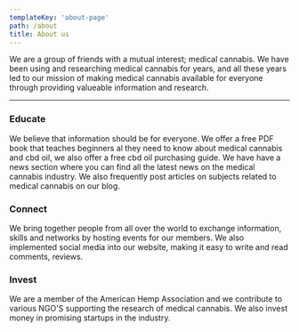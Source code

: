 ```yaml
---
templateKey: 'about-page'
path: /about
title: About us
---
```



We are a group of friends with a mutual interest; medical cannabis. 
We have been using and researching medical cannabis for years, and all these years led to our mission of making medical cannabis available for everyone through providing valueable information and research.


---

### Educate
We believe that information should be for everyone.
We offer a free PDF book that teaches beginners al they need to know about medical cannabis and cbd oil, we also offer a free cbd oil purchasing guide. We have have a news section where you can find all the latest news on the medical cannabis industry.
We also frequently post articles on subjects related to medical cannabis on our blog.

### Connect
We bring together people from all over the world to exchange information, skills and networks by hosting events for our members.
We also implemented social media into our website, making it easy to write and read comments, reviews.

### Invest
We are a member of the American Hemp Association and we contribute to various NGO'S supporting the research of medical cannabis.
We also invest money in promising startups in the industry.

